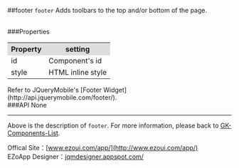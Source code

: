 ##footer
`footer` Adds toolbars to the top and/or bottom of the page.

<br/>
###Properties
<table>

<tr>
<th style="background:#ddd;">Property</th>
<th style="background:#ddd;">setting</th>
</tr>

<tr>
<td>id</td>
<td>Component's id</td>
</tr>

<tr>
<td>style</td>
<td>HTML inline style</td>
</tr>

</table>
Refer to JQueryMobile's [Footer Widget](http://api.jquerymobile.com/footer/). 

<br/>
###API
None


----------
Above is the description of `footer`. For more information, please back to [GK-Components-List](https://github.com/ezoapp/Learn-GK-Components).

Offical Site：[www.ezoui.com/app/](http://www.ezoui.com/app/)  
EZoApp Designer：[jqmdesigner.appspot.com/](http://jqmdesigner.appspot.com/)




